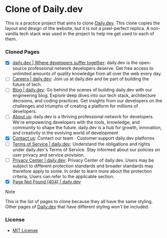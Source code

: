 # Clone of Daily.dev

This is a practice project that aims to clone [Daily.dev](https://daily.dev/). This clone copies the layout and design of the website, but it is not a pixel-perfect replica. A non-vanilla tech stack was used in the project to help me get used to each of them.

### Cloned Pages

- [x] [daily.dev | Where developers suffer together](https://daily-dev-clone-enetwarch.vercel.app/): daily.dev is the open-source professional network developers deserve. Get free access to unlimited amounts of quality knowledge from all over the web every day.
- [ ] [Careers | daily.dev](https://daily-dev-clone-enetwarch.vercel.app/careers): Join us at daily.dev and be part of building the future of tech.
- [ ] [Blog | daily.dev](https://daily-dev-clone-enetwarch.vercel.app/blog): Go behind the scenes of building daily.dev with our engineering blog. Explore deep dives into our tech stack, architecture decisions, and coding practices. Get insights from our developers on the challenges and triumphs of creating a platform for millions of developers.
- [ ] [About us](https://daily-dev-clone-enetwarch.vercel.app/about-us): daily.dev is a thriving professional network for developers. We're empowering developers with the tools, knowledge, and community to shape the future. daily.dev is a hub for growth, innovation, and creativity in the evolving world of development
- [x] [Contact us](https://daily-dev-clone-enetwarch.vercel.app/contact): Contact our team · Customer support daily.dev platforms
- [ ] [Terms of Service | daily.dev](https://daily-dev-clone-enetwarch.vercel.app/tos): Understand the obligations and rights under daily.dev's Terms of Service. Stay informed about our policies on user privacy and service provision.
- [ ] [Privacy Center | daily.dev](https://daily-dev-clone-enetwarch.vercel.app/privacy): Privacy Center of daily.dev. Users may be subject to different protection standards and broader standards may therefore apply to some. In order to learn more about the protection criteria, Users can refer to the applicable section.
- [x] [Page Not Found (404) | daily.dev](https://daily-dev-clone-enetwarch.vercel.app/not-found)

> [!NOTE]
> This is the list of pages to clone because they all have the same styling. Other pages of [Daily.dev](https://daily.dev/) that have different styling won't be included.

### License

* [MIT License](LICENSE)
